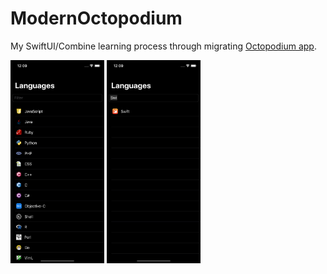 # ModernOctopodium
My SwiftUI/Combine learning process through migrating [Octopodium app](https://github.com/nunogoncalves/iOS-OctoPodium).

<img src="ReadMeImages/LanguagesList.png" width="150px"> <img src="ReadMeImages/LanguagesListFiltered.png" width="150px">
